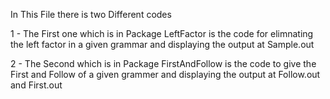 In This File there is two Different codes 

1 - The First one which is in Package LeftFactor is the code for elimnating the left factor in a given grammar and displaying the output at Sample.out  

2 - The Second which is in Package FirstAndFollow is the code to give the First and Follow of a given grammer and displaying the output at Follow.out and First.out

